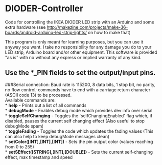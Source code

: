# DIODER-Controller
Code for controlling the IKEA DIODER LED strip with an Arduino and some extra hardware
(see http://makezine.com/projects/make-36-boards/android-arduino-led-strip-lights/ on how to make that)  
  
This program is only meant for learning purposes, but you can use it anyway you want. I take no responsibility for any damage you do to your LED strip, Arduino board and/or other equipment.
This software is provided "as is" with no without any express or implied warranty of any kind.  
  
Use the *_PIN fields to set the output/input pins.
---
###Serial connection:
Baud rate is 115200, 8 data bits, 1 stop bit, no parity, no flow control; commands have to end with a carriage return character (ASCII code 13) to be processed.  
Available commands are:  
	* **help**									-	Prints out a list of all commands  
	* **debugMode**								-	Enables debug mode which provides dev info over serial  
	* **toggleSelfChanging**					-	Toggles the 'selfChangingEnabled' flag which, if disabled, pauses the current self changing effect (Also useful to stop debugMode spam)  
	* **toggleFading**							-	Toggles the code which updates the fading values  (This can also help to keep debugMode messages clean)  
	* **setColor([INT],[INT],[INT])**			-	Sets the pin output color (values reaching from 0 to 255)  
	* **setSEffect([STRING],[INT],[DOUBLE])**	-	Sets the current self-changing effect, max timestamp and speed  